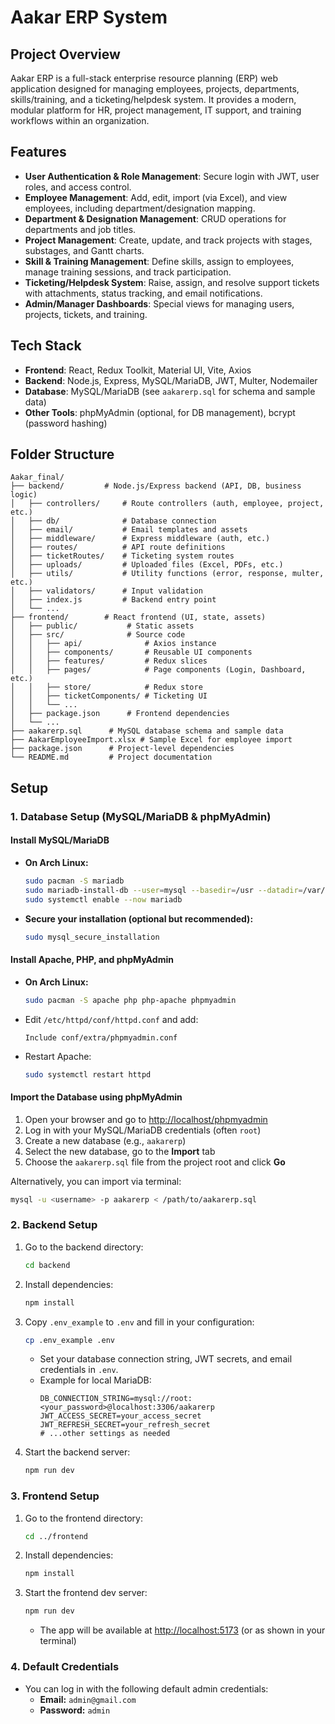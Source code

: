 # Aakar ERP System

## Project Overview

Aakar ERP is a full-stack enterprise resource planning (ERP) web application designed for managing employees, projects, departments, skills/training, and a ticketing/helpdesk system. It provides a modern, modular platform for HR, project management, IT support, and training workflows within an organization.

## Features

- **User Authentication & Role Management**: Secure login with JWT, user roles, and access control.
- **Employee Management**: Add, edit, import (via Excel), and view employees, including department/designation mapping.
- **Department & Designation Management**: CRUD operations for departments and job titles.
- **Project Management**: Create, update, and track projects with stages, substages, and Gantt charts.
- **Skill & Training Management**: Define skills, assign to employees, manage training sessions, and track participation.
- **Ticketing/Helpdesk System**: Raise, assign, and resolve support tickets with attachments, status tracking, and email notifications.
- **Admin/Manager Dashboards**: Special views for managing users, projects, tickets, and training.

## Tech Stack

- **Frontend**: React, Redux Toolkit, Material UI, Vite, Axios
- **Backend**: Node.js, Express, MySQL/MariaDB, JWT, Multer, Nodemailer
- **Database**: MySQL/MariaDB (see `aakarerp.sql` for schema and sample data)
- **Other Tools**: phpMyAdmin (optional, for DB management), bcrypt (password hashing)

## Folder Structure

```
Aakar_final/
├── backend/         # Node.js/Express backend (API, DB, business logic)
│   ├── controllers/     # Route controllers (auth, employee, project, etc.)
│   ├── db/              # Database connection
│   ├── email/           # Email templates and assets
│   ├── middleware/      # Express middleware (auth, etc.)
│   ├── routes/          # API route definitions
│   ├── ticketRoutes/    # Ticketing system routes
│   ├── uploads/         # Uploaded files (Excel, PDFs, etc.)
│   ├── utils/           # Utility functions (error, response, multer, etc.)
│   ├── validators/      # Input validation
│   ├── index.js         # Backend entry point
│   └── ...
├── frontend/        # React frontend (UI, state, assets)
│   ├── public/           # Static assets
│   ├── src/              # Source code
│   │   ├── api/              # Axios instance
│   │   ├── components/       # Reusable UI components
│   │   ├── features/         # Redux slices
│   │   ├── pages/            # Page components (Login, Dashboard, etc.)
│   │   ├── store/            # Redux store
│   │   ├── ticketComponents/ # Ticketing UI
│   │   └── ...
│   ├── package.json      # Frontend dependencies
│   └── ...
├── aakarerp.sql      # MySQL database schema and sample data
├── AakarEmployeeImport.xlsx # Sample Excel for employee import
├── package.json      # Project-level dependencies
└── README.md         # Project documentation
```

## Setup

### 1. Database Setup (MySQL/MariaDB & phpMyAdmin)

#### **Install MySQL/MariaDB**
- **On Arch Linux:**
  ```bash
  sudo pacman -S mariadb
  sudo mariadb-install-db --user=mysql --basedir=/usr --datadir=/var/lib/mysql
  sudo systemctl enable --now mariadb
  ```
- **Secure your installation (optional but recommended):**
  ```bash
  sudo mysql_secure_installation
  ```

#### **Install Apache, PHP, and phpMyAdmin**
- **On Arch Linux:**
  ```bash
  sudo pacman -S apache php php-apache phpmyadmin
  ```
- Edit `/etc/httpd/conf/httpd.conf` and add:
  ```
  Include conf/extra/phpmyadmin.conf
  ```
- Restart Apache:
  ```bash
  sudo systemctl restart httpd
  ```

#### **Import the Database using phpMyAdmin**
1. Open your browser and go to [http://localhost/phpmyadmin](http://localhost/phpmyadmin)
2. Log in with your MySQL/MariaDB credentials (often `root`)
3. Create a new database (e.g., `aakarerp`)
4. Select the new database, go to the **Import** tab
5. Choose the `aakarerp.sql` file from the project root and click **Go**

Alternatively, you can import via terminal:
```bash
mysql -u <username> -p aakarerp < /path/to/aakarerp.sql
```

### 2. Backend Setup

1. Go to the backend directory:
   ```bash
   cd backend
   ```
2. Install dependencies:
   ```bash
   npm install
   ```
3. Copy `.env_example` to `.env` and fill in your configuration:
   ```bash
   cp .env_example .env
   ```
   - Set your database connection string, JWT secrets, and email credentials in `.env`.
   - Example for local MariaDB:
     ```
     DB_CONNECTION_STRING=mysql://root:<your_password>@localhost:3306/aakarerp
     JWT_ACCESS_SECRET=your_access_secret
     JWT_REFRESH_SECRET=your_refresh_secret
     # ...other settings as needed
     ```
4. Start the backend server:
   ```bash
   npm run dev
   ```

### 3. Frontend Setup

1. Go to the frontend directory:
   ```bash
   cd ../frontend
   ```
2. Install dependencies:
   ```bash
   npm install
   ```
3. Start the frontend dev server:
   ```bash
   npm run dev
   ```
   - The app will be available at [http://localhost:5173](http://localhost:5173) (or as shown in your terminal)

### 4. Default Credentials

- You can log in with the following default admin credentials:
  - **Email:** `admin@gmail.com`
  - **Password:** `admin`
